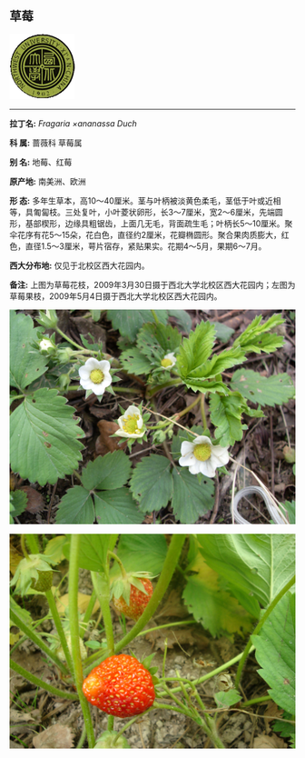 ## 草莓

![西北大学校园网络植物志](JPG/nwu.gif)

---

**拉丁名:**  _Fragaria ×ananassa Duch_

**科 属:** 蔷薇科 草莓属

**别 名:** 地莓、红莓

**原产地:** 南美洲、欧洲

**形  态:** 多年生草本，高10～40厘米。茎与叶柄被淡黄色柔毛，茎低于叶或近相等，具匍匐枝。三处复叶，小叶菱状卵形，长3～7厘米，宽2～6厘米，先端圆形，基部楔形，边缘具粗锯齿，上面几无毛，背面疏生毛；叶柄长5～10厘米。聚伞花序有花5～15朵，花白色，直径约2厘米，花瓣椭圆形。聚合果肉质膨大，红色，直径1.5～3厘米，萼片宿存，紧贴果实。花期4～5月，果期6～7月。　　　　

**西大分布地:** 仅见于北校区西大花园内。 

**备注:** 上图为草莓花枝，2009年3月30日摄于西北大学北校区西大花园内；左图为草莓果枝，2009年5月4日摄于西北大学北校区西大花园内。

![草莓](JPG/草莓.JPG) 

![草莓](JPG/草莓果.JPG) 

